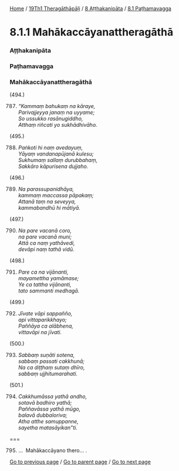 
[Home](/) / [19Th1 Theragāthāpāḷi](/tipitaka/19Th1.md) / [8 Aṭṭhakanipāta](/tipitaka/19Th1/8.md) / [8.1 Paṭhamavagga](/tipitaka/19Th1/8/8.1.md)

# 8.1.1 Mahākaccāyanattheragāthā

### Aṭṭhakanipāta

### Paṭhamavagga

### Mahākaccāyanattheragāthā

(494.)

787. _“Kammaṃ bahukaṃ na kāraye,_  
_Parivajjeyya janaṃ na uyyame;_  
_So ussukko rasānugiddho,_  
_Atthaṃ riñcati yo sukhādhivāho._  


(495.)

788. _Paṅkoti hi naṃ avedayuṃ,_  
_Yāyaṃ vandanapūjanā kulesu;_  
_Sukhumaṃ sallaṃ durubbahaṃ,_  
_Sakkāro kāpurisena dujjaho._  


(496.)

789. _Na parassupanidhāya,_  
_kammaṃ maccassa pāpakaṃ;_  
_Attanā taṃ na seveyya,_  
_kammabandhū hi mātiyā._  


(497.)

790. _Na pare vacanā coro,_  
_na pare vacanā muni;_  
_Attā ca naṃ yathāvedi,_  
_devāpi naṃ tathā vidū._  


(498.)

791. _Pare ca na vijānanti,_  
_mayamettha yamāmase;_  
_Ye ca tattha vijānanti,_  
_tato sammanti medhagā._  


(499.)

792. _Jīvate vāpi sappañño,_  
_api vittaparikkhayo;_  
_Paññāya ca alābhena,_  
_vittavāpi na jīvati._  


(500.)

793. _Sabbaṃ suṇāti sotena,_  
_sabbaṃ passati cakkhunā;_  
_Na ca diṭṭhaṃ sutaṃ dhīro,_  
_sabbaṃ ujjhitumarahati._  


(501.)

794. _Cakkhumāssa yathā andho,_  
_sotavā badhiro yathā;_  
_Paññavāssa yathā mūgo,_  
_balavā dubbaloriva;_  
_Atha atthe samuppanne,_  
_sayetha matasāyikan”ti._  


===

795. …  Mahākaccāyano thero… .



[Go to previous page](/tipitaka/19Th1/8/8.1.md) / [Go to parent page](/tipitaka/19Th1/8/8.1.md) / [Go to next page](/tipitaka/19Th1/8/8.1/8.1.2.md)


